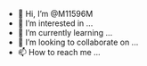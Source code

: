 - 👋 Hi, I’m @M11596M
- 👀 I’m interested in ...
- 🌱 I’m currently learning ...
- 💞️ I’m looking to collaborate on ...
- 📫 How to reach me ...

<!---
M11596M/M11596M is a ✨ special ✨ repository because its `README.md` (this file) appears on your GitHub profile.
You can click the Preview link to take a look at your changes.
--->
